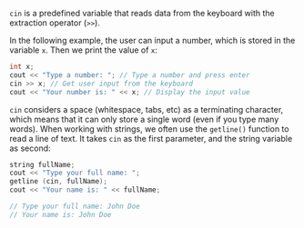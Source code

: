 `cin` is a predefined variable that reads data from the keyboard with the extraction operator (`>>`).

In the following example, the user can input a number, which is stored in the variable `x`. Then we print the value of `x`:

```C++
int x; 
cout << "Type a number: "; // Type a number and press enter
cin >> x; // Get user input from the keyboard
cout << "Your number is: " << x; // Display the input value
```

`cin` considers a space (whitespace, tabs, etc) as a terminating character, which means that it can only store a single word (even if you type many words). When working with strings, we often use the `getline()` function to read a line of text. It takes `cin` as the first parameter, and the string variable as second:

```C++
string fullName;
cout << "Type your full name: ";
getline (cin, fullName);
cout << "Your name is: " << fullName;

// Type your full name: John Doe
// Your name is: John Doe
```